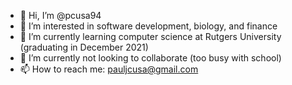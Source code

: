 - 👋  Hi, I’m @pcusa94
- 👀  I’m interested in software development, biology, and finance
- 🌱  I’m currently learning computer science at Rutgers University (graduating in December 2021)
- 💞️  I’m currently not looking to collaborate (too busy with school)
- 📫  How to reach me: pauljcusa@gmail.com

<!---
pcusa94/pcusa94 is a ✨ special ✨ repository because its `README.md` (this file) appears on your GitHub profile.
You can click the Preview link to take a look at your changes.
--->
